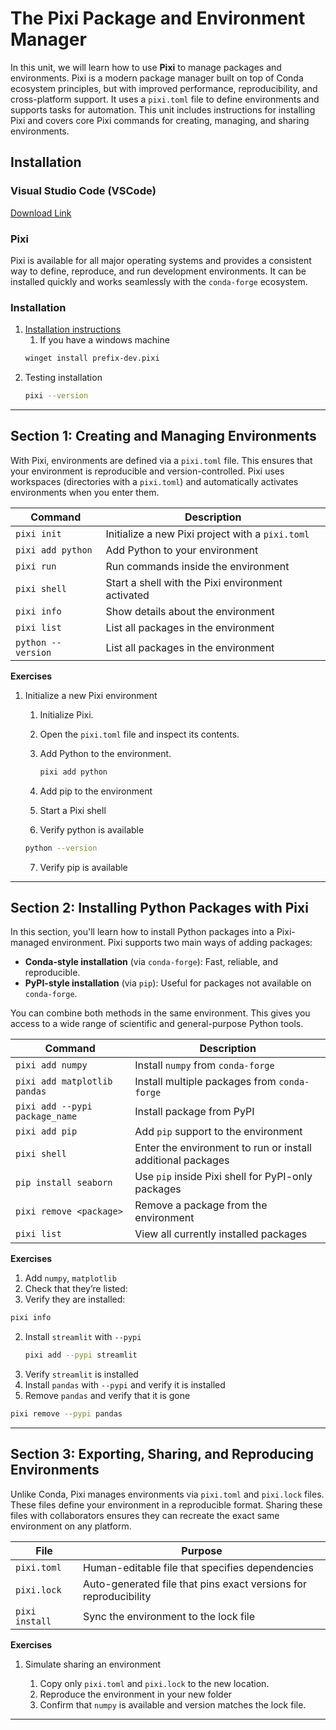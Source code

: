 # The Pixi Package and Environment Manager

In this unit, we will learn how to use **Pixi** to manage packages and environments. Pixi is a modern package manager built on top of Conda ecosystem principles, but with improved performance, reproducibility, and cross-platform support. It uses a `pixi.toml` file to define environments and supports tasks for automation. This unit includes instructions for installing Pixi and covers core Pixi commands for creating, managing, and sharing environments.

## Installation

### Visual Studio Code (VSCode)

[Download Link](https://code.visualstudio.com/download)

### Pixi

Pixi is available for all major operating systems and provides a consistent way to define, reproduce, and run development environments. It can be installed quickly and works seamlessly with the `conda-forge` ecosystem.

### Installation

1. [Installation instructions](https://pixi.sh/latest/#installation)
   1. If you have a windows machine
   ```bash
   winget install prefix-dev.pixi
   ```
2. Testing installation
   ```bash
   pixi --version
   ```

---

## Section 1: Creating and Managing Environments

With Pixi, environments are defined via a `pixi.toml` file. This ensures that your environment is reproducible and version-controlled. Pixi uses workspaces (directories with a `pixi.toml`) and automatically activates environments when you enter them.

| Command           | Description                                       |
| ----------------- | ------------------------------------------------- |
| `pixi init`       | Initialize a new Pixi project with a `pixi.toml`  |
| `pixi add python` | Add Python to your environment                    |
| `pixi run`        | Run commands inside the environment               |
| `pixi shell`      | Start a shell with the Pixi environment activated |
| `pixi info`       | Show details about the environment                |
| `pixi list`       | List all packages in the environment              |
| `python --version`       | List all packages in the environment              |

**Exercises**

1. Initialize a new Pixi environment

   1. Initialize Pixi.
   2. Open the `pixi.toml` file and inspect its contents.
   3. Add Python to the environment.

      ```bash
      pixi add python
      ```
   4. Add pip to the environment
   5. Start a Pixi shell
   6. Verify python is available
   
   ```bash
   python --version
   ```

   7. Verify pip is available

---

## Section 2: Installing Python Packages with Pixi

In this section, you'll learn how to install Python packages into a Pixi-managed environment. Pixi supports two main ways of adding packages:

* **Conda-style installation** (via `conda-forge`): Fast, reliable, and reproducible.
* **PyPI-style installation** (via `pip`): Useful for packages not available on `conda-forge`.

You can combine both methods in the same environment. This gives you access to a wide range of scientific and general-purpose Python tools.

| Command                      | Description                                                 |
| ---------------------------- | ----------------------------------------------------------- |
| `pixi add numpy`             | Install `numpy` from `conda-forge`                          |
| `pixi add matplotlib pandas` | Install multiple packages from `conda-forge`                |
| `pixi add --pypi package_name`  | Install package from PyPI                               |
| `pixi add pip`               | Add `pip` support to the environment                        |
| `pixi shell`                 | Enter the environment to run or install additional packages |
| `pip install seaborn`        | Use `pip` inside Pixi shell for PyPI-only packages          |
| `pixi remove <package>`      | Remove a package from the environment                       |
| `pixi list`                  | View all currently installed packages                       |

**Exercises**

1. Add `numpy`, `matplotlib`
2. Check that they’re listed:
3. Verify they are installed:

```bash
pixi info
```

2. Install `streamlit` with `--pypi`
   ```bash
   pixi add --pypi streamlit
   ```
3. Verify `streamlit` is installed
4. Install `pandas` with `--pypi` and verify it is installed
5. Remove `pandas` and verify that it is gone

```bash
pixi remove --pypi pandas
```

---

## Section 3: Exporting, Sharing, and Reproducing Environments

Unlike Conda, Pixi manages environments via `pixi.toml` and `pixi.lock` files. These files define your environment in a reproducible format. Sharing these files with collaborators ensures they can recreate the exact same environment on any platform.

| File           | Purpose                                                          |
| -------------- | ---------------------------------------------------------------- |
| `pixi.toml`    | Human-editable file that specifies dependencies                  |
| `pixi.lock`    | Auto-generated file that pins exact versions for reproducibility |
| `pixi install` | Sync the environment to the lock file                            |

**Exercises**

1. Simulate sharing an environment

   1. Copy only `pixi.toml` and `pixi.lock` to the new location.
   2. Reproduce the environment in your new folder 
   3. Confirm that `numpy` is available and version matches the lock file.

---